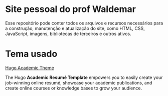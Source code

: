 # Site pessoal do prof Waldemar

Esse repositório pode conter todos os arquivos e recursos necessários para a construção, manutenção e atualização do site, como HTML, CSS, JavaScript, imagens, bibliotecas de terceiros e outros ativos.

# Tema usado

[Hugo Academic Theme](https://github.com/wowchemy/starter-hugo-academic)

The Hugo **Academic Resumé Template** empowers you to easily create your job-winning online resumé, showcase your academic publications, and create online courses or knowledge bases to grow your audience.